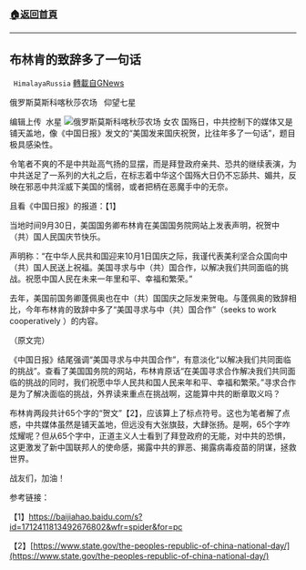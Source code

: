 ###  [:house:返回首頁](https://github.com/ourhimalayas/txt)
---


## 布林肯的致辞多了一句话
` HimalayaRussia` [轉載自GNews](https://gnews.org/zh-hans/1567584/)

俄罗斯莫斯科喀秋莎农场   仰望七星

编辑上传  水星
![](https://assets.gnews.org/wp-content/uploads/2021/10/C-1.jpg)俄罗斯莫斯科喀秋莎农场 女农
国殇日，中共控制下的媒体又是铺天盖地，像《中国日报》发文的“美国发来国庆祝贺，比往年多了一句话”，题目极具感染性。

令笔者不爽的不是中共趾高气扬的显摆，而是拜登政府亲共、恐共的继续表演，为中共送足了一系列的大礼之后，在标志着中华这个国殇大日仍不忘舔共、媚共，反映在邪恶中共淫威下美国的懦弱，或者把柄在恶魔手中的无奈。

且看《中国日报》的报道：【1】

当地时间9月30日，美国国务卿布林肯在美国国务院网站上发表声明，祝贺中（共）国人民国庆节快乐。

声明称：“在中华人民共和国迎来10月1日国庆之际，我谨代表美利坚合众国向中（共）国人民送上祝福。美国寻求与中（共）国合作，以解决我们共同面临的挑战。祝愿中国人民在未来一年里和平、幸福和繁荣。”

去年，美国前国务卿蓬佩奥也在中（共）国国庆之际发来贺电。与蓬佩奥的致辞相比，今年布林肯的致辞中多了“美国寻求与中（共）国合作”（seeks to work cooperatively ）的内容。

（原文完）

《中国日报》结尾强调“美国寻求与中共国合作”，有意淡化“以解决我们共同面临的挑战”。查看了美国国务院的网站，布林肯原话“在美国寻求合作解决我们共同面临的挑战的同时，我们祝愿中华人民共和国人民来年和平、幸福和繁荣。”寻求合作是为了解决面临的挑战，外界读来重点在挑战啊，这能算中共的断章取义吗？

布林肯两段共计65个字的“贺文”【2】，应该算上了标点符号。这也为笔者解了点惑，中共媒体虽然是铺天盖地，但远没有大张旗鼓，大肆张扬。是啊，65个字咋炫耀呢？但从65个字中，正道主义人士看到了拜登政府的无能，对中共的恐惧，这更激发了新中国联邦人的使命感，揭露中共的罪恶、揭露病毒疫苗的阴谋，拯救世界。

战友们，加油！

参考链接：

【1】https://baijiahao.baidu.com/s?id=1712411813492676802&wfr=spider&for=pc

【2】[https://www.state.gov/the-peoples-republic-of-china-national-day/](https://www.state.gov/the-peoples-republic-of-china-national-day/)
